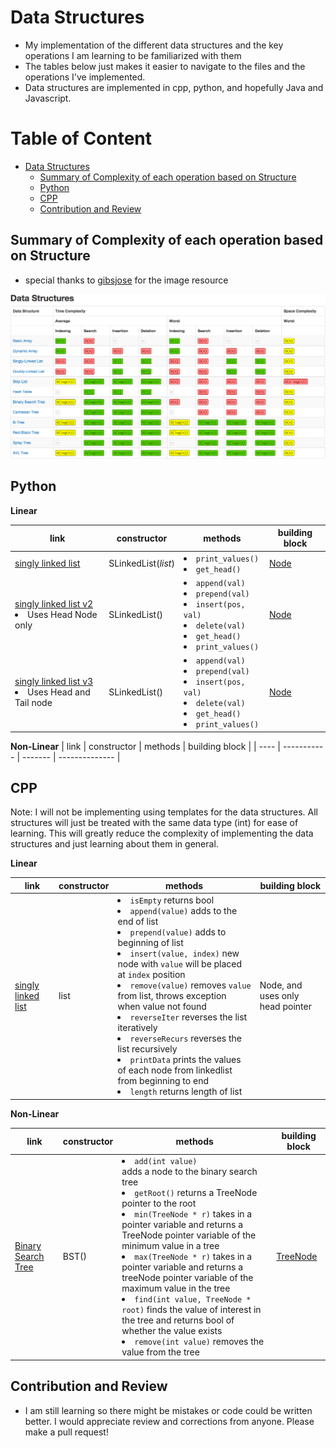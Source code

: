 # Data Structures
- My implementation of the different data structures and the key operations I am learning to be familiarized with them
- The tables below just makes it easier to navigate to the files and the operations I've implemented.
- Data structures are implemented in cpp, python, and hopefully Java and Javascript.

<h1>Table of Content</h1>

- [Data Structures](#data-structures)
  - [Summary of Complexity of each operation based on Structure](#summary-of-complexity-of-each-operation-based-on-structure)
  - [Python](#python)
  - [CPP](#cpp)
  - [Contribution and Review](#contribution-and-review)

## Summary of Complexity of each operation based on Structure
- special thanks to [gibsjose](https://github.com/gibsjose/cpp-cheat-sheet) for the image resource

![link](notes/images/Data%20Structures.png)

## Python

**Linear**

| link | constructor | methods | building block |
| ---- | ----------- | ------- | -------------- |
| [singly linked list](python/linear/linkedList/SLinkedList.py) | SLinkedList(<em>list</em>) | <li>`print_values()`</li><li>`get_head()`</li> | [Node]() |  
| [singly linked list v2](python/test/testSLinkedList_v2.py) <br><li>Uses Head Node only</li> | SLinkedList() | <li>`append(val)`</li><li>`prepend(val)`</li><li>`insert(pos, val)`</li><li>`delete(val)`</li><li>`get_head()`</li><li>`print_values()`</li> | [Node]() |
| [singly linked list v3](python/linear/linkedList/SLinkedList_v3.py) <br><li>Uses Head and Tail node</li> | SLinkedList() | <li>`append(val)`</li><li>`prepend(val)`</li><li>`insert(pos, val)`</li><li>`delete(val)`</li><li>`get_head()`</li><li>`print_values()`</li> | [Node]() |

**Non-Linear**
| link | constructor | methods | building block |
| ---- | ----------- | ------- | -------------- |


## CPP

Note: I will not be implementing using templates for the data structures. All structures will just be treated with the same data type (int) for ease of learning. This will greatly reduce the complexity of implementing the data structures and just learning about them in general. 

**Linear**

| link | constructor | methods | building block |
| ---- | ----------- | ------- | -------------- |
| [singly linked list](cpp/linear/linkedList/singlyLinkedList.cpp) | list | <li>`isEmpty` returns bool</li> <li>`append(value)` adds to the end of list</li><li>`prepend(value)` adds to beginning of list</li><li>`insert(value, index)` new node with `value` will be placed at `index` position</li><li>`remove(value)` removes `value` from list, throws exception when value not found</li><li>`reverseIter` reverses the list iteratively</li><li>`reverseRecurs` reverses the list recursively</li><li>`printData` prints the values of each node from linkedlist from beginning to end</li><li>`length` returns length of list</li> | Node, and uses only head pointer |

**Non-Linear**

| link | constructor | methods | building block |
| ---- | ----------- | ------- | -------------- |
| [Binary Search Tree](cpp/non_linear/binarySearchTree/binarySearchTree.cpp) | BST() | <li>`add(int value)`</li> adds a node to the binary search tree <li>`getRoot()` returns a TreeNode pointer to the root</li><li>`min(TreeNode * r)` takes in a pointer variable and returns a TreeNode pointer variable of the minimum value in a tree</li><li>`max(TreeNode * r)` takes in a pointer variable and returns a treeNode pointer variable of the maximum value in the tree</li><li>`find(int value, TreeNode * root)` finds the value of interest in the tree and returns bool of whether the value exists </li><li>`remove(int value)` removes the value from the tree</li> | [TreeNode](cpp/src/include/TreeNode.h) |

## Contribution and Review
* I am still learning so there might be mistakes or code could be written better. I would appreciate review and corrections from anyone. Please make a pull request!  